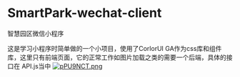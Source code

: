 # SmartPark-wechat-client
智慧园区微信小程序

这是学习小程序时简单做的一个小项目，使用了CorlorUI GA作为css库和组件库，这里只有前端页面，它的正常工作如图片加载之类的需要一个后端，具体的接口在 API.js当中
[![pPU9NCT.png](https://s1.ax1x.com/2023/08/27/pPU9NCT.png)](https://imgse.com/i/pPU9NCT)
